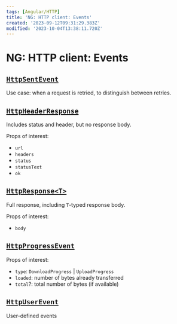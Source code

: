 ```yaml
---
tags: [Angular/HTTP]
title: 'NG: HTTP client: Events'
created: '2023-09-12T09:31:29.383Z'
modified: '2023-10-04T13:38:11.720Z'
---
```


# NG: HTTP client: Events


## [`HttpSentEvent`](https://angular.io/api/common/http/HttpSentEvent)

Use case: when a request is retried, to distinguish between retries.


## [`HttpHeaderResponse`](https://angular.io/api/common/http/HttpHeaderResponse)

Includes status and header, but no response body.

Props of interest:
- `url`
- `headers`
- `status`
- `statusText`
- `ok`


## [`HttpResponse<T>`](https://angular.io/api/common/http/HttpResponse)

Full response, including `T`-typed response body. 

Props of interest:
- `body`


## [`HttpProgressEvent`](https://angular.io/api/common/http/HttpProgressEvent)

Props of interest:
- `type`: `DownloadProgress` | `UploadProgress`
- `loaded`: number of bytes already transferred
- `total`?: total number of bytes (if available)


## [`HttpUserEvent`](https://angular.io/api/common/http/HttpUserEvent)

User-defined events

